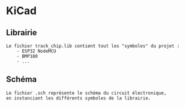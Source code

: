 # KiCad

## Librairie
```
Le fichier track_chip.lib contient tout les "symboles" du projet :
	- ESP32 NodeMCU
	- BMP180
	- ...

```

## Schéma
```
Le fichier .sch représente le schéma du circuit électronique, 
en instanciant les différents symboles de la librairie.
```